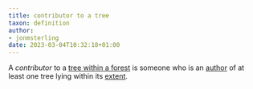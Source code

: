 ```yaml
---
title: contributor to a tree
taxon: definition
author:
- jonmsterling
date: 2023-03-04T10:32:18+01:00
---
```


A *contributor* to a [tree within a forest](tfmt-000R) is someone who is an [author](tfmt-000S) of at least one tree lying within its [extent](tfmt-000U).
